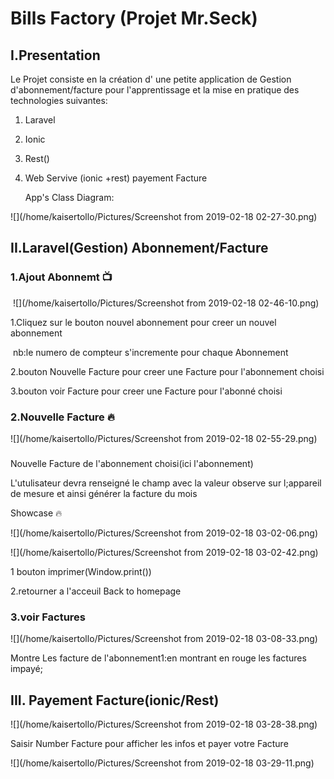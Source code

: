 # 		Bills Factory  (Projet Mr.Seck)

## I.Presentation

Le Projet consiste en la création d' une petite application de Gestion d'abonnement/facture  pour l'apprentissage  et la mise en pratique des technologies suivantes:

1. Laravel

2. Ionic

3. Rest()

4. Web Servive (ionic +rest) payement Facture

   App's Class Diagram:

   

![](/home/kaisertollo/Pictures/Screenshot from 2019-02-18 02-27-30.png)

## II.Laravel(Gestion) Abonnement/Facture

### 1.Ajout Abonnemt :tv:



​	![](/home/kaisertollo/Pictures/Screenshot from 2019-02-18 02-46-10.png)



1.Cliquez sur le bouton nouvel abonnement pour creer un nouvel abonnement

​	nb:le numero de compteur s'incremente pour chaque Abonnement

2.bouton Nouvelle Facture pour creer une Facture pour l'abonnement choisi 

3.bouton voir Facture pour creer une Facture pour l'abonné choisi

### 2.Nouvelle Facture :fire:

![](/home/kaisertollo/Pictures/Screenshot from 2019-02-18 02-55-29.png)

###  

Nouvelle Facture de  l'abonnement choisi(ici l'abonnement)

L'utulisateur devra renseigné  le champ avec la valeur  observe sur l;appareil de mesure et ainsi générer la facture du mois 

Showcase :fire:



![](/home/kaisertollo/Pictures/Screenshot from 2019-02-18 03-02-06.png)

![](/home/kaisertollo/Pictures/Screenshot from 2019-02-18 03-02-42.png)

1 bouton imprimer(Window.print())

2.retourner a l'acceuil Back to homepage



### 3.voir Factures 

![](/home/kaisertollo/Pictures/Screenshot from 2019-02-18 03-08-33.png)

Montre Les facture de l'abonnement1:en montrant en rouge les factures impayé;

### 

## III. Payement Facture(ionic/Rest)

![](/home/kaisertollo/Pictures/Screenshot from 2019-02-18 03-28-38.png)

Saisir Number Facture pour afficher les infos et payer votre Facture

![](/home/kaisertollo/Pictures/Screenshot from 2019-02-18 03-29-11.png)